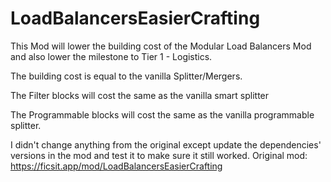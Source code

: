 # LoadBalancersEasierCrafting
This Mod will lower the building cost of the Modular Load Balancers Mod and also lower the milestone to Tier 1 - Logistics. 

The building cost is equal to the vanilla Splitter/Mergers.

The Filter blocks will cost the same as the vanilla smart splitter

The Programmable blocks will cost the same as the vanilla programmable splitter.


I didn't change anything from the original except update the dependencies' versions in the mod and test it to make sure it still worked.
Original mod: https://ficsit.app/mod/LoadBalancersEasierCrafting
